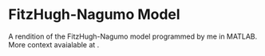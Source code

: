 # FitzHugh-Nagumo Model
A rendition of the FitzHugh-Nagumo model programmed by me in MATLAB.
More context avaialable at .
